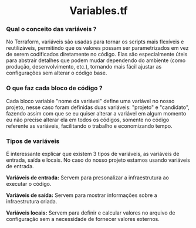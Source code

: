 <h1 align=center>Variables.tf</h1>

### Qual o conceito das variáveis ?

No Terraform, variáveis são usadas para tornar os scripts mais flexíveis e reutilizáveis, permitindo que os valores possam ser parametrizados em vez de serem codificados diretamente no código. Elas são especialmente úteis para abstrair detalhes que podem mudar dependendo do ambiente (como produção, desenvolvimento, etc.), tornando mais fácil ajustar as configurações sem alterar o código base.

### O que faz cada bloco de código ? 

Cada bloco variable "nome da variável" define uma variável no nosso projeto, nesse caso foram definidas duas variáveis: "projeto" e "candidato", fazendo assim com que se eu quiser alterar a variável em algum momento eu não precise alterar ela em todos os códigos, somente no código referente as variáveis, facilitando o trabalho e economizando tempo.

### Tipos de variáveis

É interessante explicar que existem 3 tipos de variáveis, as variáveis de entrada, saída e locais. No caso do nosso projeto estamos usando variáveis de entrada.

<b>Variáveis de entrada:</b> Servem para presonalizar a infraestrutura ao executar o código.

<b>Variáveis de saída:</b> Servem para mostrar informações sobre a infraestrutura criada.

<b>Variáveis locais:</b> Servem para definir e calcular valores  no arquivo de configuração sem a necessidade de fornecer valores externos.
